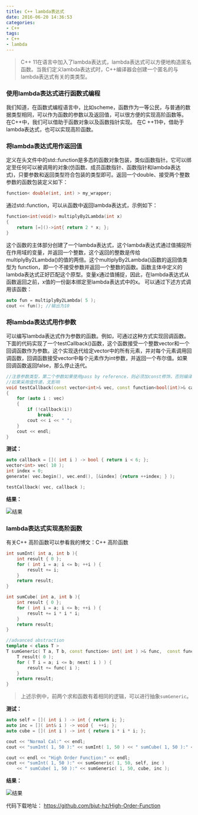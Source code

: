 ```yaml
---
title: C++ lambda表达式
date: 2016-06-20 14:36:53
categories:
- C++
tags:
- C++
- lambda
---
```



> C++ 11在语言中加入了lambda表达式，lambda表达式可以方便地构造匿名函数。当我们定义lambda表达式时，C++编译器会创建一个匿名的与lambda表达式有关的类类型。

<!-- more -->

### 使用lambda表达式进行函数式编程

我们知道，在函数式编程语言中，比如scheme，函数作为一等公民，与普通的数据类型相同，可以作为函数的参数以及返回值，可以很方便的实现高阶函数等。 在C++中，我们可以借助于函数对象以及函数指针实现。 在C ++11中，借助于lambda表达式，也可以实现高阶函数。

### 将lambda表达式用作返回值
定义在头文件中的std::function是多态的函数对象包装，类似函数指针。它可以绑定至任何可以被调用的对象(仿函数、成员函数指针、函数指针和lambda表达式)，只要参数和返回类型符合包装的类型即可。返回一个double、接受两个整数参数的函数包装定义如下：

``` C++
function< double(int, int) > my_wrapper;
```

通过std::function，可以从函数中返回lambda表达式，示例如下：

``` C++
function<int(void)> multiplyBy2Lambda(int x)  
{  
    return [=]()->int{ return 2 * x; };  
}
```
    
这个函数的主体部分创建了一个lambda表达式，这个lambda表达式通过值捕捉所在作用域的变量，并返回一个整数，这个返回的整数是传给multiplyBy2Lambda()的值的两倍。这个multiplyBy2Lambda()函数的返回值类型为 function，即一个不接受参数并返回一个整数的函数。函数主体中定义的lambda表达式正好匹配这个原型。变量x通过值捕捉，因此，在lambda表达式从函数返回之前，x值的一份副本绑定至lambda表达式中的x。
可以通过下述方式调用该函数：

``` C++
auto fun = multiplyBy2Lambda( 5 );
cout << fun(); //输出为10
```

### 将lambda表达式用作参数
可以编写lambda表达式作为参数的函数。例如，可通过这种方式实现回调函数。下面的代码实现了一个testCallback()函数，这个函数接受一个整数vector和一个回调函数作为参数。这个实现迭代给定vector中的所有元素，并对每个元素调用回调函数，回调函数接受vector中每个元素作为int参数，并返回一个布尔值。如果回调函数返回false，那么停止迭代。

``` C++
//注意参数类型，第二个参数如果使用pass by reference，则必须加const修饰，否则编译错误
//如果采用值传递，无影响
void testCallback(const vector<int>& vec, const function<bool(int)>& callback)  
{  
    for (auto i : vec)  
    {  
        if (!callback(i))  
            break;  
        cout << i << " ";  
    }  
    cout << endl;  
}
```

**测试：**

``` C++
auto callback = []( int i ) -> bool { return i < 6; };
vector<int> vec( 10 );
int index = 0;
generate( vec.begin(), vec.end(), [&index] {return ++index; } );

testCallback( vec, callback );
```

**结果：**

![结果](http://i.imgur.com/OHyYteu.png)

### lambda表达式实现高阶函数

有关C++ 高阶函数可以参看我的博文：C++ 高阶函数

``` C++
int sumInt( int a, int b ){
    int result { 0 };
    for ( int i = a; i <= b; ++i ) {
        result += i;
    }
    return result;
}

int sumCube( int a, int b ){
    int result { 0 };
    for ( int i = a; i <= b; ++i ) {
        result += i * i * i;
    }
    return result;
}

//advanced abstraction
template < class T >
T sumGeneric( T a, T b, const function< int( int ) >& func,  const function< void( int& ) >& next ){
    T result( 0 );
    for ( T i = a; i <= b; next( i ) ) {
        result += func( i );
    }
    return result;
}
```

> 上述示例中，前两个求和函数有着相同的逻辑，可以进行抽象`sumGeneric`。

**测试：**

``` C++
auto self = []( int i ) -> int { return i; };
auto inc = []( int& i ) -> void {  ++i; };
auto cube = []( int i ) -> int { return i * i * i; };

cout << "Normal Cal:" << endl;
cout << "sumInt( 1, 50 ):" << sumInt( 1, 50 ) << " sumCube( 1, 50 ):" << sumCube( 1, 50 );

cout << endl << "High Order Function:" << endl;
cout << "sumInt( 1, 50 ):" << sumGeneric( 1, 50, self, inc )
    << " sumCube( 1, 50 ):" << sumGeneric( 1, 50, cube, inc );
```

**结果：**

![结果](http://i.imgur.com/fyweW6U.png)

代码下载地址：
https://github.com/bjut-hz/High-Order-Function
